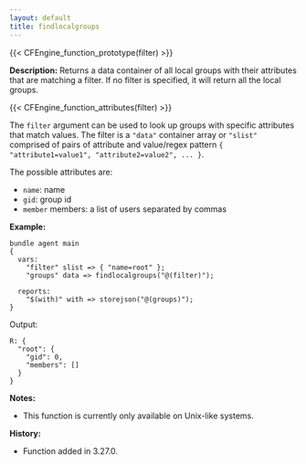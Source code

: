 ```yaml
---
layout: default
title: findlocalgroups
---
```


{{< CFEngine_function_prototype(filter) >}}

**Description:** Returns a data container of all local groups with their attributes that are matching a filter. If no filter is specified, it will return all the local groups.

{{< CFEngine_function_attributes(filter) >}}

The `filter` argument can be used to look up groups with specific attributes that match values. The filter is a `"data"` container array or `"slist"` comprised of pairs of attribute and value/regex pattern `{ "attribute1=value1", "attribute2=value2", ... }`.

The possible attributes are:

- `name`: name
- `gid`: group id
- `member` members: a list of users separated by commas

**Example:**

```cfengine3
bundle agent main
{
  vars:
    "filter" slist => { "name=root" };
    "groups" data => findlocalgroups("@(filter)");

  reports:
    "$(with)" with => storejson("@(groups)");
}
```

Output:

```
R: {
  "root": {
    "gid": 0,
    "members": []
  }
}
```

**Notes:**

- This function is currently only available on Unix-like systems.

**History:**

- Function added in 3.27.0.
